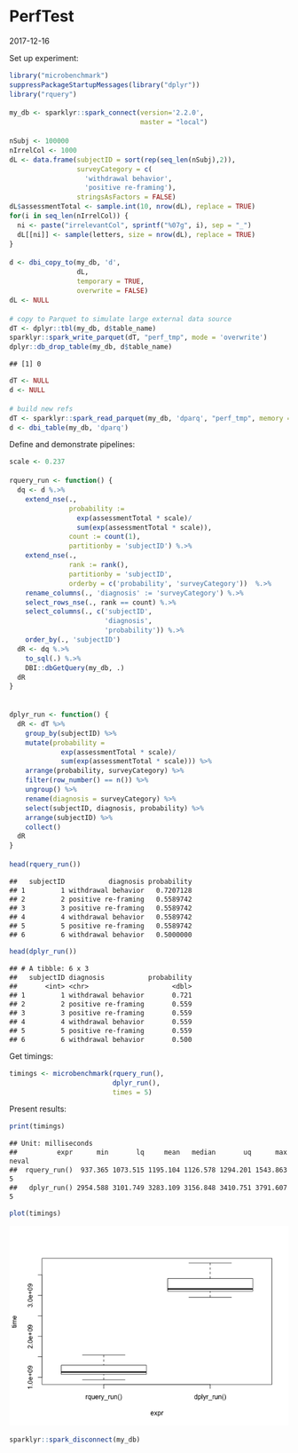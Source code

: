 PerfTest
================
2017-12-16

<!-- PerfTest.md is generated from PerfTest.Rmd. Please edit that file -->
Set up experiment:

``` r
library("microbenchmark")
suppressPackageStartupMessages(library("dplyr"))
library("rquery")

my_db <- sparklyr::spark_connect(version='2.2.0', 
                                 master = "local")

nSubj <- 100000
nIrrelCol <- 1000
dL <- data.frame(subjectID = sort(rep(seq_len(nSubj),2)),
                 surveyCategory = c(
                   'withdrawal behavior',
                   'positive re-framing'),
                 stringsAsFactors = FALSE)
dL$assessmentTotal <- sample.int(10, nrow(dL), replace = TRUE)
for(i in seq_len(nIrrelCol)) {
  ni <- paste("irrelevantCol", sprintf("%07g", i), sep = "_")
  dL[[ni]] <- sample(letters, size = nrow(dL), replace = TRUE)
}

d <- dbi_copy_to(my_db, 'd',
                 dL,
                 temporary = TRUE, 
                 overwrite = FALSE)
dL <- NULL

# copy to Parquet to simulate large external data source
dT <- dplyr::tbl(my_db, d$table_name)
sparklyr::spark_write_parquet(dT, "perf_tmp", mode = 'overwrite')
dplyr::db_drop_table(my_db, d$table_name)
```

    ## [1] 0

``` r
dT <- NULL
d <- NULL

# build new refs
dT <- sparklyr::spark_read_parquet(my_db, 'dparq', "perf_tmp", memory = FALSE)
d <- dbi_table(my_db, 'dparq')
```

Define and demonstrate pipelines:

``` r
scale <- 0.237

rquery_run <- function() {
  dq <- d %.>%
    extend_nse(.,
               probability :=
                 exp(assessmentTotal * scale)/
                 sum(exp(assessmentTotal * scale)),
               count := count(1),
               partitionby = 'subjectID') %.>%
    extend_nse(.,
               rank := rank(),
               partitionby = 'subjectID',
               orderby = c('probability', 'surveyCategory'))  %.>%
    rename_columns(., 'diagnosis' := 'surveyCategory') %.>%
    select_rows_nse(., rank == count) %.>%
    select_columns(., c('subjectID', 
                        'diagnosis', 
                        'probability')) %.>%
    order_by(., 'subjectID')
  dR <- dq %.>%
    to_sql(.) %.>%
    DBI::dbGetQuery(my_db, .) 
  dR
}


dplyr_run <- function() {
  dR <- dT %>%
    group_by(subjectID) %>%
    mutate(probability =
             exp(assessmentTotal * scale)/
             sum(exp(assessmentTotal * scale))) %>%
    arrange(probability, surveyCategory) %>%
    filter(row_number() == n()) %>%
    ungroup() %>%
    rename(diagnosis = surveyCategory) %>%
    select(subjectID, diagnosis, probability) %>%
    arrange(subjectID) %>% 
    collect()
  dR
}

head(rquery_run())
```

    ##   subjectID           diagnosis probability
    ## 1         1 withdrawal behavior   0.7207128
    ## 2         2 positive re-framing   0.5589742
    ## 3         3 positive re-framing   0.5589742
    ## 4         4 withdrawal behavior   0.5589742
    ## 5         5 positive re-framing   0.5589742
    ## 6         6 withdrawal behavior   0.5000000

``` r
head(dplyr_run())
```

    ## # A tibble: 6 x 3
    ##   subjectID diagnosis           probability
    ##       <int> <chr>                     <dbl>
    ## 1         1 withdrawal behavior       0.721
    ## 2         2 positive re-framing       0.559
    ## 3         3 positive re-framing       0.559
    ## 4         4 withdrawal behavior       0.559
    ## 5         5 positive re-framing       0.559
    ## 6         6 withdrawal behavior       0.500

Get timings:

``` r
timings <- microbenchmark(rquery_run(), 
                          dplyr_run(), 
                          times = 5)
```

Present results:

``` r
print(timings)
```

    ## Unit: milliseconds
    ##          expr      min       lq     mean   median       uq      max neval
    ##  rquery_run()  937.365 1073.515 1195.104 1126.578 1294.201 1543.863     5
    ##   dplyr_run() 2954.588 3101.749 3283.109 3156.848 3410.751 3791.607     5

``` r
plot(timings)
```

![](PerfTest_files/figure-markdown_github/present-1.png)

``` r
sparklyr::spark_disconnect(my_db)
```
